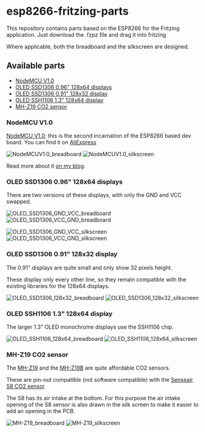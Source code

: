 # esp8266-fritzing-parts

This repository contains parts based on the ESP8266 for the Fritzing application. Just download the .fzpz file and drag it into fritzing

Where applicable, both the breadboard and the silkscreen are designed.

## Available parts
   * [NodeMCU V1.0](#nodemcu-v10)
   * [OLED SSD1306 0.96" 128x64 displays](#oled-ssd1306-096-128x64-displays)
   * [OLED SSD1306 0.91" 128x32 display](#oled-ssd1306-091-128x32-display)
   * [OLED SSH1106 1.3" 128x64 display](#oled-ssh1106-13-128x64-display)
   * [MH-Z19 CO2 sensor](#mh-z19-co2-sensor)

### NodeMCU V1.0
[NodeMCU V1.0](https://github.com/squix78/esp8266-fritzing-parts/blob/master/nodemcu-v1.0/NodeMCUV1.0.fzpz): this is the second incarnation of the ESP8266 based dev board. You can find it on [AliExpress]( http://s.click.aliexpress.com/e/QbUnuvrVV) 

![NodeMCUV1.0_breadboard](/nodemcu-v1.0/NodeMCUV1.0.png)
![NodeMCUV1.0_silkscreen](nodemcu-v1.0/NodeMCU_v1.0_silkscreen.png)

Read more about it [on my blog](http://blog.squix.ch/2015/05/esp8266-nodemcu-v10-part-created-for.html).

### OLED SSD1306 0.96" 128x64 displays
There are two versions of these displays, with only the GND and VCC swapped.

![OLED_SSD1306_GND_VCC_breadboard](/OLED_SSD1306_I2C_128x64/0.96_inch_SSD1306_OLED_128x64__GND_VCC_breadboard.png) ![OLED_SSD1306_VCC_GND_breadboard](/OLED_SSD1306_I2C_128x64/0.96_inch_SSD1306_OLED_128x64__VCC_GND_breadboard.png)

![OLED_SSD1306_GND_VCC_silkscreen](OLED_SSD1306_I2C_128x64/0.96_inch_SSD1306_OLED_128x64__GND_VCC_silkscreen.png) ![OLED_SSD1306_VCC_GND_silkscreen](OLED_SSD1306_I2C_128x64/0.96_inch_SSD1306_OLED_128x64__VCC_GND_silkscreen.png) 

### OLED SSD1306 0.91" 128x32 display
The 0.91" displays are quite small and only show 32 pixels height.

These display only every other line, so they remain compatible with the existing libraries for the 128x64 displays.

![OLED_SSD1306_128x32_breadboard](/OLED_SSD1306_I2C_128x32/0.91_inch_SSD1306_OLED_128x32_Breadboard.png)
![OLED_SSD1306_128x32_silkscreen](/OLED_SSD1306_I2C_128x32/0.91_inch_SSD1306_OLED_128x32_silkscreen.png)

### OLED SSH1106 1.3" 128x64 display
The larger 1.3" OLED monochrome displays use the SSH1106 chip.

![OLED_SSH1106_128x64_breadboard](/OLED_SSH1106_I2C_128x64/1.3_inch_SSH1106_OLED_128x64_Breadboard.png) ![OLED_SSH1106_128x64_silkscreen](/OLED_SSH1106_I2C_128x64/1.3_inch_SSH1106_OLED_128x64_silkscreen.png)

### MH-Z19 CO2 sensor
The [MH-Z19](http://www.winsen-sensor.com/products/ndir-co2-sensor/mh-z19.html) and the [MH-Z19B](http://www.winsen-sensor.com/products/ndir-co2-sensor/mh-z19b.html) are quite affordable CO2 sensors.

These are pin-out compatible (not software compatible) with the [Senseair S8 CO2 sensor](http://www.senseair.com/products/oem-modules/senseair-s8/) 

The S8 has its air intake at the bottom. 
For this purpose the air intake opening of the S8 sensor is also drawn in the silk screen to make it easier to add an opening in the PCB.

![MH-Z19_breadboard](MH-Z19_CO2/MH-Z19_CO2_breadboard.png) ![MH-Z19_silkscreen](MH-Z19_CO2/MH-Z19_CO2_silkscreen.png)
